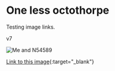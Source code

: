 # One less octothorpe

Testing image links.

v7

![Me and N54589](/images/IMG_1092.jpeg)


[Link to this image](https://github.com/JohnOCFII/johnocfii.github.io/blob/main/_images/IMG_1092.jpeg){:target="_blank"}
